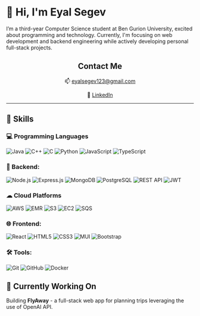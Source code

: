 # 👋 Hi, I'm Eyal Segev

I’m a third-year Computer Science student at Ben Gurion University, excited about programming and technology. Currently, I'm focusing on web development and backend engineering while actively developing personal full-stack projects.

<!-- Contact Information -->
<div align="center">
  <h2>Contact Me</h2>
  <p>📫 <a href="mailto:eyalsegev123@gmail.com">eyalsegev123@gmail.com</a></p>
  <p>💼 <a href="https://www.linkedin.com/in/eyal-segev/">LinkedIn</a></p>
</div>

---

## 🔧 Skills

### 💻 Programming Languages
![Java](https://img.shields.io/badge/Java-ED8B00?style=flat-square&logo=java&logoColor=white&logoSize=30)
![C++](https://img.shields.io/badge/C++-00599C?style=flat-square&logo=c%2B%2B&logoColor=white&logoSize=30)
![C](https://img.shields.io/badge/C-A8B400?style=flat-square&logo=c&logoColor=white&logoSize=30)
![Python](https://img.shields.io/badge/Python-3776AB?style=flat-square&logo=python&logoColor=white&logoSize=30)
![JavaScript](https://img.shields.io/badge/JavaScript-F7DF1E?style=flat-square&logo=javascript&logoColor=black&logoSize=30)
![TypeScript](https://img.shields.io/badge/TypeScript-007ACC?style=flat-square&logo=typescript&logoColor=white&logoSize=30)

### 🚀 Backend:
<p align="left">
  <img src="https://img.shields.io/badge/Node.js-339933?style=flat-square&logo=nodedotjs&logoColor=white&logoSize=30" alt="Node.js"/>
  <img src="https://img.shields.io/badge/Express.js-000000?style=flat-square&logo=express&logoColor=white&logoSize=30" alt="Express.js"/>
  <img src="https://img.shields.io/badge/MongoDB-47A248?style=flat-square&logo=mongodb&logoColor=white&logoSize=30" alt="MongoDB"/>
  <img src="https://img.shields.io/badge/PostgreSQL-4169E1?style=flat-square&logo=postgresql&logoColor=white&logoSize=30" alt="PostgreSQL"/>
  <img src="https://img.shields.io/badge/REST-02569B?style=flat-square&logo=restapi&logoColor=white&logoSize=30" alt="REST API"/>
  <img src="https://img.shields.io/badge/JWT-000000?style=flat-square&logo=jsonwebtokens&logoColor=white&logoSize=30" alt="JWT"/>
</p>

### ☁ Cloud Platforms
<p align="left">
  <img src="https://img.shields.io/badge/AWS-FF9900?style=flat-square&logo=amazonaws&logoColor=white&logoSize=30" alt="AWS"/>
  <img src="https://img.shields.io/badge/EMR-232F3E?style=flat-square&logo=amazonaws&logoColor=white&logoSize=30" alt="EMR"/>
  <img src="https://img.shields.io/badge/S3-569A31?style=flat-square&logo=amazons3&logoColor=white&logoSize=30" alt="S3"/> 
  <img src="https://img.shields.io/badge/EC2-FF9900?style=flat-square&logo=amazonec2&logoColor=white&logoSize=30" alt="EC2"/>
  <img src="https://img.shields.io/badge/SQS-FF4F8B?style=flat-square&logo=amazonsqs&logoColor=white&logoSize=30" alt="SQS"/>
</p>

### 🌐 Frontend:
<p align="left">
  <img src="https://img.shields.io/badge/React-61DAFB?style=flat-square&logo=react&logoColor=black&logoSize=30" alt="React"/>
  <img src="https://img.shields.io/badge/HTML5-E34F26?style=flat-square&logo=html5&logoColor=white&logoSize=30" alt="HTML5"/>
  <img src="https://img.shields.io/badge/CSS3-1572B6?style=flat-square&logo=css3&logoColor=white&logoSize=30" alt="CSS3"/>
  <img src="https://img.shields.io/badge/MUI-007FFF?style=flat-square&logo=mui&logoColor=white&logoSize=30" alt="MUI"/> 
  <img src="https://img.shields.io/badge/Bootstrap-7952B3?style=flat-square&logo=bootstrap&logoColor=white&logoSize=30" alt="Bootstrap"/>
</p>

### 🛠 Tools:
<p align="left">
  <img src="https://img.shields.io/badge/Git-F05032?style=flat-square&logo=git&logoColor=white&logoSize=30" alt="Git"/>
  <img src="https://img.shields.io/badge/GitHub-181717?style=flat-square&logo=github&logoColor=white&logoSize=30" alt="GitHub"/>
  <img src="https://img.shields.io/badge/Docker-2496ED?style=flat-square&logo=docker&logoColor=white&logoSize=30" alt="Docker"/>
</p>


## 🎯 Currently Working On
Building **FlyAway** - a full-stack web app for planning trips leveraging the use of OpenAI API.


